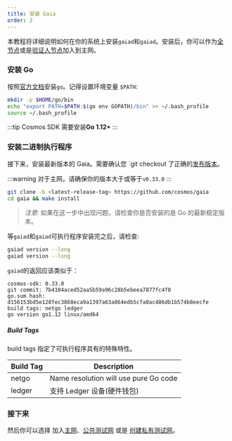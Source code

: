 ```yaml
---
title: 安装 Gaia
order: 2
---
```


<!-- markdown-link-check-disable -->

本教程将详细说明如何在你的系统上安装`gaiad`和`gaiad`。安装后，你可以作为[全节点](./join-mainnet.md)或是[验证人节点](./validators/validator-setup.md)加入到主网。

### 安装 Go

按照[官方文档](https://golang.org/doc/install)安装`go`。记得设置环境变量 `$PATH`:

```bash
mkdir -p $HOME/go/bin
echo "export PATH=$PATH:$(go env GOPATH)/bin" >> ~/.bash_profile
source ~/.bash_profile
```

:::tip
Cosmos SDK 需要安装**Go 1.12+**
:::

### 安装二进制执行程序

接下来，安装最新版本的 Gaia。需要确认您 `git checkout 了正确的[发布版本](https://github.com/cosmos/cosmos-sdk/releases)。

:::warning
对于主网，请确保你的版本大于或等于`v0.33.0`
:::

```bash
git clone -b <latest-release-tag> https://github.com/cosmos/gaia
cd gaia && make install
```

> _注意_: 如果在这一步中出现问题，请检查你是否安装的是 Go 的最新稳定版本。

等`gaiad`和`gaiad`可执行程序安装完之后，请检查:

```bash
gaiad version --long
gaiad version --long
```

`gaiad`的返回应该类似于：

```
cosmos-sdk: 0.33.0
git commit: 7b4104aced52aa5b59a96c28b5ebeea7877fc4f0
go.sum hash: d156153bd5e128fec3868eca9a1397a63a864edb5cfa0ac486db1b574b8eecfe
build tags: netgo ledger
go version go1.12 linux/amd64
```

##### Build Tags

build tags 指定了可执行程序具有的特殊特性。

| Build Tag | Description                           |
| --------- | ------------------------------------- |
| netgo     | Name resolution will use pure Go code |
| ledger    | 支持 Ledger 设备(硬件钱包)            |

### 接下来

然后你可以选择 加入[主网](./join-mainnet.md)、[公共测试网](./join-testnet.md) 或是 [创建私有测试网](./deploy-testnet.md)。

<!-- markdown-link-check-enable -->